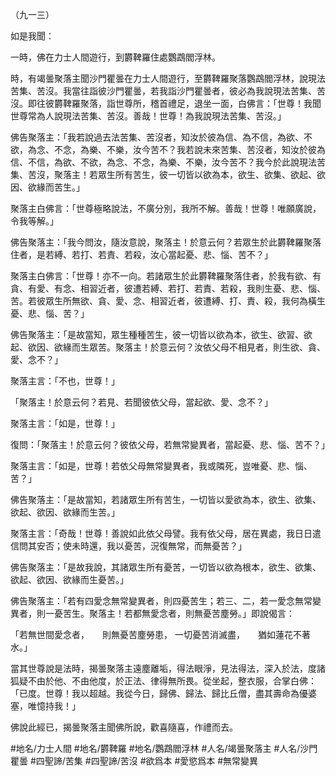 （九一三）

如是我聞：

一時，佛在力士人間遊行，到欝鞞羅住處鸚鵡閻浮林。

時，有竭曇聚落主聞沙門瞿曇在力士人間遊行，至欝鞞羅聚落鸚鵡閻浮林，說現法苦集、苦沒。我當往詣彼沙門瞿曇，若我詣沙門瞿曇者，彼必為我說現法苦集、苦沒。即往彼欝鞞羅聚落，詣世尊所，稽首禮足，退坐一面，白佛言：「世尊！我聞世尊常為人說現法苦集、苦沒。善哉！世尊！為我說現法苦集、苦沒。」

佛告聚落主：「我若說過去法苦集、苦沒者，知汝於彼為信、為不信，為欲、不欲，為念、不念，為樂、不樂，汝今苦不？我若說未來苦集、苦沒者，知汝於彼為信、不信，為欲、不欲，為念、不念，為樂、不樂，汝今苦不？我今於此說現法苦集、苦沒，聚落主！若眾生所有苦生，彼一切皆以欲為本，欲生、欲集、欲起、欲因、欲緣而苦生。」

聚落主白佛言：「世尊極略說法，不廣分別，我所不解。善哉！世尊！唯願廣說，令我等解。」

佛告聚落主：「我今問汝，隨汝意說，聚落主！於意云何？若眾生於此欝鞞羅聚落住者，是若縛、若打、若責、若殺，汝心當起憂、悲、惱、苦不？」

聚落主白佛言：「世尊！亦不一向。若諸眾生於此欝鞞羅聚落住者，於我有欲、有貪、有愛、有念、相習近者，彼遭若縛、若打、若責、若殺，我則生憂、悲、惱、苦。若彼眾生所無欲、貪、愛、念、相習近者，彼遭縛、打、責、殺，我何為橫生憂、悲、惱、苦？」

佛告聚落主：「是故當知，眾生種種苦生，彼一切皆以欲為本，欲生、欲習、欲起、欲因、欲緣而生眾苦。聚落主！於意云何？汝依父母不相見者，則生欲、貪、愛、念不？」

聚落主言：「不也，世尊！」

「聚落主！於意云何？若見、若聞彼依父母，當起欲、愛、念不？」

聚落主言：「如是，世尊！」

復問：「聚落主！於意云何？彼依父母，若無常變異者，當起憂、悲、惱、苦不？」

聚落主言：「如是，世尊！若依父母無常變異者，我或隣死，豈唯憂、悲、惱、苦？」

佛告聚落主：「是故當知，若諸眾生所有苦生，一切皆以愛欲為本，欲生、欲集、欲起、欲因、欲緣而生苦。」

聚落主言：「奇哉！世尊！善說如此依父母譬。我有依父母，居在異處，我日日遣信問其安否；使未時還，我以憂苦，況復無常，而無憂苦？」

佛告聚落主：「是故我說，其諸眾生所有憂苦，一切皆以欲為根本，欲生、欲集、欲起、欲因、欲緣而生憂苦。」

佛告聚落主：「若有四愛念無常變異者，則四憂苦生；若三、二，若一愛念無常變異者，則一憂苦生。聚落主！若都無愛念者，則無憂苦塵勞。」即說偈言：

「若無世間愛念者，　　則無憂苦塵勞患，
一切憂苦消滅盡，　　猶如蓮花不著水。」

當其世尊說是法時，揭曇聚落主遠塵離垢，得法眼淨，見法得法，深入於法，度諸狐疑不由於他、不由他度，於正法、律得無所畏。從坐起，整衣服，合掌白佛：「已度。世尊！我以超越。我從今日，歸佛、歸法、歸比丘僧，盡其壽命為優婆塞，唯憶持我！」

佛說此經已，揭曇聚落主聞佛所說，歡喜隨喜，作禮而去。

#地名/力士人間
#地名/欝鞞羅
#地名/鸚鵡閻浮林
#人名/竭曇聚落主
#人名/沙門瞿曇
#四聖諦/苦集
#四聖諦/苦沒
#欲爲本
#愛慾爲本
#無常變異
